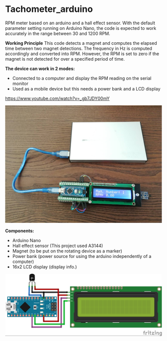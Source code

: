 # Tachometer_arduino

RPM meter based on an arduino and a hall effect sensor. With the default parameter setting running on Arduino Nano, the code is expected to work accurately in the range between 30 and 1200 RPM.

**Working Principle**
This code detects a magnet and computes the elapsed time between two magnet detections. The frequency in Hz is computed accordingly and converted into RPM. However, the RPM is set to zero if the magnet is not detected for over a specified period of time.

**The device can work in 2 modes:**
* Connected to a computer and display the RPM reading on the serial monitor
* Used as a mobile device but this needs a power bank and a LCD display

https://www.youtube.com/watch?v=_gb7JDY00mY

![](img.jpg)

**Components:**
* Arduino Nano
* Hall effect sensor (This project used A3144)
* Magnet (to be put on the rotating device as a marker)
* Power bank (power source for using the arduino independently of a computer)
* 16x2 LCD display (display info.)

![](RPM_sensor_schematic_bb.jpg)




